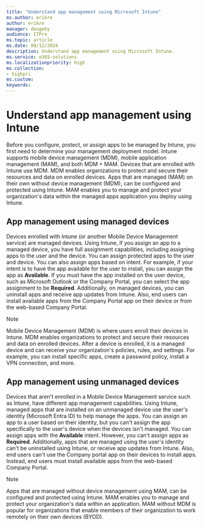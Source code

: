 ```yaml
---
title: "Understand app management using Microsoft Intune"
ms.author: erikre
author: erikre
manager: dougeby
audience: ITPro
ms.topic: article
ms.date: 09/12/2024
description: Understand app management using Microsoft Intune.
ms.service: o365-solutions
ms.localizationpriority: high
ms.collection:
- highpri
ms.custom:
keywords:
---
```


# Understand app management using Intune

Before you configure, protect, or assign apps to be managed by Intune, you first need to determine your management deployment model. Intune supports mobile device management (MDM), mobile application management (MAM), and both MDM + MAM. Devices that are enrolled with Intune use MDM. MDM enables organizations to protect and secure their resources and data on enrolled devices. Apps that are managed (MAM) on their own without device management (MDM), can be configured and protected using Intune. MAM enables you to manage and protect your organization's data within the managed apps application you deploy using Intune.

## App management using managed devices

Devices enrolled with Intune (or another Mobile Device Management service) are managed devices. Using Intune, if you assign an app to a managed device, you have full assignment capabilities, including assigning apps to the user and the device. You can assign protected apps to the user and device. You can also assign apps based on intent. For example, if your intent is to have the app available for the user to install, you can assign the app as **Available**. If you must have the app installed on the user device, such as Microsoft Outlook or the Company Portal, you can select the app assignment to be **Required**. Additionally, on managed devices, you can uninstall apps and receive app updates from Intune. Also, end users can install available apps from the Company Portal app on their device or from the web-based Company Portal.

> [!NOTE]
> Mobile Device Management (MDM) is where users enroll their devices in Intune. MDM enables organizations to protect and secure their resources and data on enrolled devices. After a device is enrolled, it is a managed device and can receive your organization's  policies, rules, and settings. For example, you can install specific apps, create a password policy, install a VPN connection, and more.

## App management using unmanaged devices

Devices that aren't enrolled in a Mobile Device Management service such as Intune, have different app management capabilities. Using Intune, managed apps that are installed on an unmanaged device use the user's identity (Microsoft Entra ID) to help manage the apps. You can assign an app to a user based on their identity, but you can't assign the app specifically to the user's device when the devices isn't managed. You can assign apps with the **Available** intent. However, you can't assign apps as **Required**. Additionally, apps that are managed using the user's identity can't be uninstalled using Intune, or receive app updates from Intune. Also, end users can't use the Company portal app on their devices to install apps. Instead, end users must install available apps from the web-based Company Portal.

> [!NOTE]
> Apps that are managed without device management using MAM, can be configured and protected using Intune. MAM enables you to manage and protect your organization's data within an application. MAM without MDM is popular for organizations that enable members of their organization to work remotely on their own devices (BYOD).
